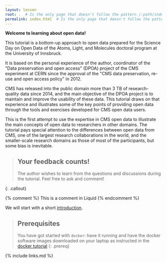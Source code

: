 ```yaml
---
layout: lesson
root: .  # Is the only page that doesn't follow the pattern /:path/index.html
permalink: index.html  # Is the only page that doesn't follow the pattern /:path/index.html
---
```


**Welcome to learning about open data!**

This tutorial is a bottom-up approach to open data prepared for the Science Day on Open Data of the  Atoms, Light, and Molecules doctoral program at the University of Innsbruck.

It is based on the personal experience of the author, coordinator of the "Data preservation and open access" (DPOA) project of the CMS experiment at CERN since the approval of the "CMS data preservation, re-use and open access policy" in 2012.

CMS has released into the public domain more than 3 TB of research-quality data since 2014, and the main objective of the DPOA project is to maintain and improve the usability of these data. This tutorial draws on that experience and illustrates some of the key points of providing open data through the tools and exercises developed for CMS open data users.

This is the first attempt to use the expertise in CMS open data to illustrate the main concepts of open data to researchers in other domains. The tutorial pays special attention to the differences between open data from CMS, one of the largest research collaborations in the world, and the smaller-scale research domains as those of most of the participants, but some bias is inevitable.


> ## Your feedback counts!
>
> The author wishes to learn from the questions and discussions during the tutorial. Feel free to ask and comment!
>
{: .callout}

<!-- this is an html comment -->

{% comment %} This is a comment in Liquid {% endcomment %}

We will start with a short [introduction](https://docs.google.com/presentation/d/1iNy-2XyMlfJMlJsZBfjIYRf7CBaAhiJyQAZicZ5JBos/edit?usp=sharing).

> ## Prerequisites
>
> You have got started with `docker`: have it running and have the docker software images downloaded on your laptop as instructed in the [docker tutorial](https://katilp.github.io/opendata-howto-docker-pre-exercise/)
{: .prereq}

{% include links.md %}
